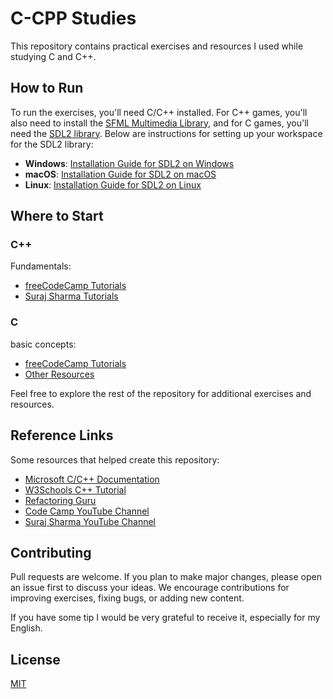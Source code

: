 # C-CPP Studies

This repository contains practical exercises and resources I used while studying C and C++.

## How to Run

To run the exercises, you'll need C/C++ installed. For C++ games, you'll also need to install the [SFML Multimedia Library](https://www.sfml-dev.org/), and for C games, you'll need the [SDL2 library](https://www.libsdl.org/download-2.0.php). Below are instructions for setting up your workspace for the SDL2 library:

- **Windows**: [Installation Guide for SDL2 on Windows](link-to-windows-guide)
- **macOS**: [Installation Guide for SDL2 on macOS](link-to-macos-guide)
- **Linux**: [Installation Guide for SDL2 on Linux](link-to-linux-guide)

## Where to Start

### C++

Fundamentals:
- [freeCodeCamp Tutorials](https://github.com/Gabriel-Spinola/CPP-Study/tree/main/CodeCamp)
- [Suraj Sharma Tutorials](https://github.com/Gabriel-Spinola/CPP-Study/tree/main/Suraj-Tutorials)

### C

basic concepts:
- [freeCodeCamp Tutorials](https://github.com/Gabriel-Spinola/C-CPP-Study/tree/main/C/CodeCamp)
- [Other Resources](https://github.com/Gabriel-Spinola/C-CPP-Study/tree/main/C/Other)

Feel free to explore the rest of the repository for additional exercises and resources.

## Reference Links

Some resources that helped create this repository:
- [Microsoft C/C++ Documentation](https://docs.microsoft.com/en-us/cpp/?view=msvc-160)
- [W3Schools C++ Tutorial](https://www.w3schools.com/cpp/default.asp)
- [Refactoring Guru](https://refactoring.guru/)
- [Code Camp YouTube Channel](https://www.youtube.com/channel/UC8butISFwT-Wl7EV0hUK0BQ)
- [Suraj Sharma YouTube Channel](https://www.youtube.com/channel/UC2i39AOpDSlO1Mrn1jQ8Xkg)

## Contributing

Pull requests are welcome. If you plan to make major changes, please open an issue first to discuss your ideas. We encourage contributions for improving exercises, fixing bugs, or adding new content.

If you have some tip I would be very grateful to receive it, especially for my English.

## License
[MIT](https://github.com/Gabriel-Spinola/CPP-Study/blob/main/LICENSE)
